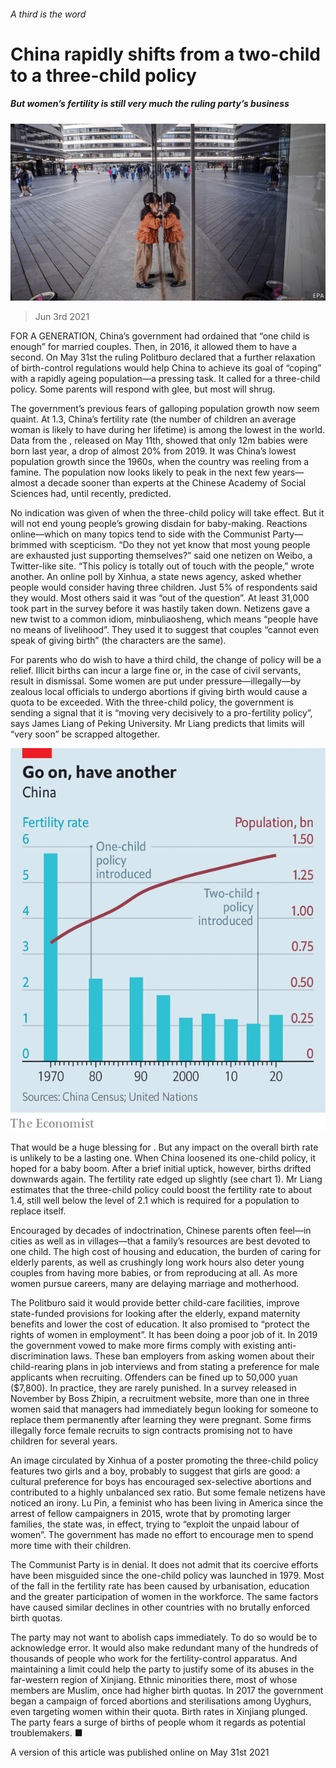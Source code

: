 ###### A third is the word

# China rapidly shifts from a two-child to a three-child policy 

##### But women’s fertility is still very much the ruling party’s business 

![image](images/20210605_cnp002.jpg) 

> Jun 3rd 2021 

FOR A GENERATION, China’s government had ordained that “one child is enough” for married couples. Then, in 2016, it allowed them to have a second. On May 31st the ruling Politburo declared that a further relaxation of birth-control regulations would help China to achieve its goal of “coping” with a rapidly ageing population—a pressing task. It called for a three-child policy. Some parents will respond with glee, but most will shrug.

The government’s previous fears of galloping population growth now seem quaint. At 1.3, China’s fertility rate (the number of children an average woman is likely to have during her lifetime) is among the lowest in the world. Data from the , released on May 11th, showed that only 12m babies were born last year, a drop of almost 20% from 2019. It was China’s lowest population growth since the 1960s, when the country was reeling from a famine. The population now looks likely to peak in the next few years—almost a decade sooner than experts at the Chinese Academy of Social Sciences had, until recently, predicted.


No indication was given of when the three-child policy will take effect. But it will not end young people’s growing disdain for baby-making. Reactions online—which on many topics tend to side with the Communist Party—brimmed with scepticism. “Do they not yet know that most young people are exhausted just supporting themselves?” said one netizen on Weibo, a Twitter-like site. “This policy is totally out of touch with the people,” wrote another. An online poll by Xinhua, a state news agency, asked whether people would consider having three children. Just 5% of respondents said they would. Most others said it was “out of the question”. At least 31,000 took part in the survey before it was hastily taken down. Netizens gave a new twist to a common idiom, minbuliaosheng, which means “people have no means of livelihood”. They used it to suggest that couples “cannot even speak of giving birth” (the characters are the same).

For parents who do wish to have a third child, the change of policy will be a relief. Illicit births can incur a large fine or, in the case of civil servants, result in dismissal. Some women are put under pressure—illegally—by zealous local officials to undergo abortions if giving birth would cause a quota to be exceeded. With the three-child policy, the government is sending a signal that it is “moving very decisively to a pro-fertility policy”, says James Liang of Peking University. Mr Liang predicts that limits will “very soon” be scrapped altogether.

![image](images/20210605_cnc487.png) 


That would be a huge blessing for . But any impact on the overall birth rate is unlikely to be a lasting one. When China loosened its one-child policy, it hoped for a baby boom. After a brief initial uptick, however, births drifted downwards again. The fertility rate edged up slightly (see chart 1). Mr Liang estimates that the three-child policy could boost the fertility rate to about 1.4, still well below the level of 2.1 which is required for a population to replace itself.

Encouraged by decades of indoctrination, Chinese parents often feel—in cities as well as in villages—that a family’s resources are best devoted to one child. The high cost of housing and education, the burden of caring for elderly parents, as well as crushingly long work hours also deter young couples from having more babies, or from reproducing at all. As more women pursue careers, many are delaying marriage and motherhood.

The Politburo said it would provide better child-care facilities, improve state-funded provisions for looking after the elderly, expand maternity benefits and lower the cost of education. It also promised to “protect the rights of women in employment”. It has been doing a poor job of it. In 2019 the government vowed to make more firms comply with existing anti-discrimination laws. These ban employers from asking women about their child-rearing plans in job interviews and from stating a preference for male applicants when recruiting. Offenders can be fined up to 50,000 yuan ($7,800). In practice, they are rarely punished. In a survey released in November by Boss Zhipin, a recruitment website, more than one in three women said that managers had immediately begun looking for someone to replace them permanently after learning they were pregnant. Some firms illegally force female recruits to sign contracts promising not to have children for several years.

An image circulated by Xinhua of a poster promoting the three-child policy features two girls and a boy, probably to suggest that girls are good: a cultural preference for boys has encouraged sex-selective abortions and contributed to a highly unbalanced sex ratio. But some female netizens have noticed an irony. Lu Pin, a feminist who has been living in America since the arrest of fellow campaigners in 2015, wrote that by promoting larger families, the state was, in effect, trying to “exploit the unpaid labour of women”. The government has made no effort to encourage men to spend more time with their children.

The Communist Party is in denial. It does not admit that its coercive efforts have been misguided since the one-child policy was launched in 1979. Most of the fall in the fertility rate has been caused by urbanisation, education and the greater participation of women in the workforce. The same factors have caused similar declines in other countries with no brutally enforced birth quotas.

The party may not want to abolish caps immediately. To do so would be to acknowledge error. It would also make redundant many of the hundreds of thousands of people who work for the fertility-control apparatus. And maintaining a limit could help the party to justify some of its abuses in the far-western region of Xinjiang. Ethnic minorities there, most of whose members are Muslim, once had higher birth quotas. In 2017 the government began a campaign of forced abortions and sterilisations among Uyghurs, even targeting women within their quota. Birth rates in Xinjiang plunged. The party fears a surge of births of people whom it regards as potential troublemakers. ■

A version of this article was published online on May 31st 2021

